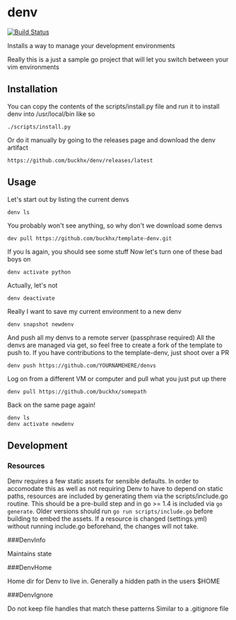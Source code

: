 # denv
[![Build Status](https://travis-ci.org/buckhx/denv.svg)](https://travis-ci.org/buckhx/denv)

Installs a way to manage your development environments

Really this is a just a sample go project that will let
you switch between your vim environments

## Installation

You can copy the contents of the scripts/install.py file and run it to 
install denv into /usr/local/bin like so

    ./scripts/install.py


Or do it manually by going to the releases page and download the denv artifact

    https://github.com/buckhx/denv/releases/latest 


## Usage

Let's start out by listing the current denvs

    denv ls
    
You probably won't see anything, so why don't we download some denvs

    dev pull https://github.com/buckhx/template-denv.git
    
If you ls again, you should see some stuff
Now let's turn one of these bad boys on

    denv activate python

Actually, let's not

    denv deactivate

Really I want to save my current environment to a new denv

    denv snapshot newdenv

And push all my denvs to a remote server (passphrase required)
All the denvs are managed via get, so feel free to create a fork of the template to push to.
If you have contributions to the template-denv, just shoot over a PR

    denv push https://github.com/YOURNAMEHERE/denvs

Log on from a different VM or computer and pull what you just put up there

    denv pull https://github.com/buckhx/somepath

Back on the same page again!

    denv ls
    denv activate newdenv

## Development

### Resources

Denv requires a few static assets for sensible defaults. In order to accomodate 
this as well as not requiring Denv to have to depend on static paths, resources
are included by generating them via the scripts/include.go routine. This should
be a pre-build step and in go >= 1.4 is included via `go generate`. Older versions
should run `go run scripts/include.go` before building to embed the assets. If
a resource is changed (settings.yml) without running include.go beforehand, the
changes will not take.

###DenvInfo

Maintains state

###DenvHome

Home dir for Denv to live in. Generally a hidden path in the users $HOME

###DenvIgnore

Do not keep file handles that match these patterns
Similar to a .gitignore file

